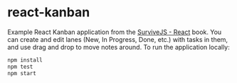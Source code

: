 # react-kanban

Example React Kanban application from the [SurviveJS - React](https://survivejs.com/react/) book. You can create and
edit lanes (New, In Progress, Done, etc.) with tasks in them, and use drag and drop to move notes around. To run
the application locally:

```bash
npm install
npm test
npm start
```